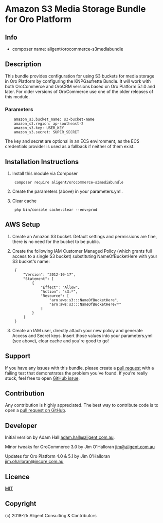 Amazon S3 Media Storage Bundle for Oro Platform
===============================================

Info
-----
- composer name: aligent/orocommerce-s3mediabundle

Description
-----------
This bundle provides configuration for using S3 buckets for media storage in Oro Platform 
by configuring the KNPGaufrette Bundle.  It will work with both OroCommerce and OroCRM 
versions based on Oro Platform 5.1.0 and later.  For older versions of OroCommerce use one 
of the older releases of this module.

### Parameters
```
    amazon_s3.bucket_name: s3-bucket-name
    amazon_s3.region: ap-southeast-2
    amazon_s3.key: USER_KEY
    amazon_s3.secret: SUPER_SECRET
```

The key and secret are optional in an ECS environment, as the ECS credentials provider is 
used as a fallback if neither of them exist. 


Installation Instructions
-------------------------
1. Install this module via Composer

        composer require aligent/orocommerce-s3mediabundle

1. Create the parameters (above) in your parameters.yml.

1. Clear cache
        
        php bin/console cache:clear --env=prod
        
AWS Setup
---------

1. Create an Amazon S3 bucket.  Default settings and permissions are fine, 
there is no need for the bucket to be public.

1. Create the following IAM Customer Managed Policy (which grants full 
access to a single S3 bucket) substituting NameOfBucketHere with your S3 
bucket's name:

        {
            "Version": "2012-10-17",
            "Statement": [
                {
                    "Effect": "Allow",
                    "Action": "s3:*",
                    "Resource": [
                        "arn:aws:s3:::NameOfBucketHere",
                        "arn:aws:s3:::NameOfBucketHere/*"
                    ]
                }
            ]
        }

1. Create an IAM user, directly attach your new policy and generate Access and 
Secret keys.  Insert those values into your parameters.yml (see above), clear 
cache and you're good to go!

Support
-------
If you have any issues with this bundle, please create a 
[pull request](https://github.com/aligent/orocommerce-s3mediabundle/pulls) 
with a failing test that demonstrates the problem you've found.  If you're really 
stuck, feel free to open [GitHub issue](https://github.com/aligent/orocommerce-s3mediabundle/issues).

Contribution
------------
Any contribution is highly appreciated. The best way to contribute code is to open a [pull request on GitHub](https://help.github.com/articles/using-pull-requests).

Developer
---------
Initial version by Adam Hall <adam.hall@aligent.com.au>.

Minor tweaks for OroCommerce 3.0 by Jim O'Halloran <jim@aligent.com.au>

Updates for Oro Platform 4.0 & 5.1 by Jim O'Halloran <jim.ohalloran@incore.com.au>

Licence
-------
[MIT](https://opensource.org/licenses/mit)

Copyright
---------
(c) 2018-25 Aligent Consulting & Contributors
